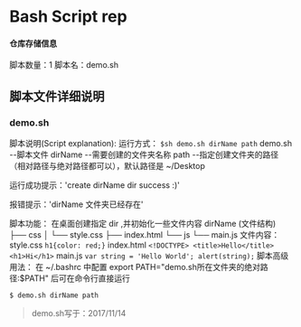 # Bash Script rep

#### 仓库存储信息
脚本数量：1
脚本名：demo.sh

## 脚本文件详细说明 

### demo.sh 
脚本说明(Script explanation):
  运行方式：
    ```
    $sh demo.sh dirName path
    ```
      demo.sh  --脚本文件
      dirName  --需要创建的文件夹名称
      path     --指定创建文件夹的路径（相对路径与绝对路径都可以），默认路径是 ~/Desktop

  运行成功提示：'create dirName dir success :)'

  报错提示：'dirName 文件夹已经存在' 
  
  脚本功能：
    在桌面创建指定 dir ,并初始化一些文件内容
    dirName (文件结构)
      ├── css
      │    └── style.css
      ├── index.html
      └── js
           └── main.js
    文件内容：
      style.css
      ```
      h1{color: red;}
      ```
      index.html
      ```
      <!DOCTYPE>
        <title>Hello</title>
      <h1>Hi</h1>
      ```
      main.js
      ```
      var string = 'Hello World';
      alert(string);
      ```
脚本高级用法：
  在 ~/.bashrc 中配置 export PATH="demo.sh所在文件夹的绝对路径:$PATH" 后可在命令行直接运行 
  ```
  $ demo.sh dirName path
  ```


>demo.sh写于：2017/11/14
  
